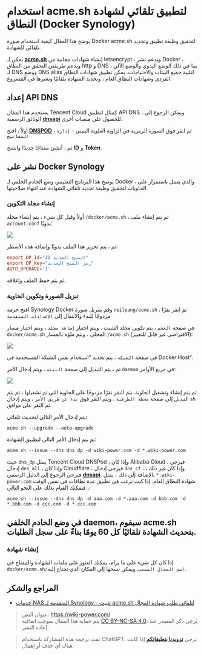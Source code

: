# استخدام acme.sh لتطبيق تلقائي لشهادة النطاق (Docker Synology)

يوضح هذا المقال كيفية استخدام صورة Docker acme.sh لتحقيق وظيفة تطبيق وتجديد تلقائي للشهادة.

يمكن لـ [**acme.sh**](https://github.com/acmesh-official/acme.sh) إنشاء شهادات مجانية من letsencrypt ، ويدعم نشر Docker ، ويدعم طريقتي التحقق من النطاق http و DNS ، بما في ذلك الوضع اليدوي والوضع الآلي لـ DNS ووضع DNS alias لتلبية جميع البيئات والاحتياجات. يمكن تطبيق شهادات النطاق الفردي وشهادات النطاق العام ، وتجديد الشهادة تلقائيًا ونشرها في المشروع.

## إعداد API DNS

يستخدم هذا المقال Tencent Cloud كمثال لتطبيق API DNS ، ويمكن الرجوع إلى الوثائق الرسمية [**dnsapi**](https://github.com/acmesh-official/acme.sh/wiki/dnsapi) للحصول على منصات أخرى.

أولاً ، افتح [**DNSPOD**](https://console.dnspod.cn/) ، ثم انقر فوق الصورة الرمزية في الزاوية العلوية اليمنى - `إدارة المفاتيح`

ثم ، أنشئ مفتاحًا جديدًا وانسخ **ID** و **Token**.

## نشر على Docker Synology

يوضح هذا البرنامج التعليمي وضع الخادم الخلفي لـ Docker ، والذي يعمل باستمرار على الحاويات لتحقيق وظيفة تجديد تلقائي للشهادة عند انتهاء صلاحيتها.

### إنشاء مجلد التكوين

أولاً وقبل كل شيء ، يتم إنشاء مجلد `/docker/acme.sh` ، ثم يتم إنشاء ملف `account.conf` يدويًا:

![](https://img.wiki-power.com/d/wiki-media/img/20210430212420.png)

ثم ، يتم تحرير هذا الملف يدويًا وإضافة هذه الأسطر:

```conf
export DP_Id="ID المنح الجديد"
export DP_Key="رمز المنح الجديد"
AUTO_UPGRADE='1'
```

ثم يتم حفظ الملف وإغلاقه.

### تنزيل الصورة وتكوين الحاوية

افتح حزمة Synology Docker وقم بتنزيل صورة `neilpang/acme.sh` ، ثم انقر نقرًا مزدوجًا للبدء والانتقال إلى `الإعدادات المتقدمة`

في صفحة `الحجم` ، يتم تكوين مجلد التثبيت ، ويتم اختيار `إضافة مجلد` ، ويتم اختيار مسار `docker/acme.sh` المحلي ، ويتم ملؤه بالمسار `/acme.sh` (الافتراضي غير قابل للتغيير):

![](https://img.wiki-power.com/d/wiki-media/img/20210430214221.png)

في صفحة `الشبكة` ، يتم تحديد "استخدام نفس الشبكة المستخدمة في Docker Host".

ثم ، يتم التبديل إلى صفحة `البيئة` ، ويتم إدخال الأمر `daemon` في مربع الأوامر:

![](https://img.wiki-power.com/d/wiki-media/img/20210430215244.png)

ثم يتم إنشاء وتشغيل الحاوية. يتم النقر نقرًا مزدوجًا على الحاوية التي تم تشغيلها ، ثم يتم التبديل إلى صفحة `محطة الطرفية` ، ويتم النقر فوق `بدء عن طريق الأمر` ، ويتم إدخال `sh` ثم النقر على موافق.

يتم إدخال الأمر التالي لتحديث تلقائي:

```shell
acme.sh --upgrade --auto-upgrade
```

ثم يتم إدخال الأمر التالي لتطبيق الشهادة:

```shell
acme.sh --issue --dns dns_dp -d wiki-power.com -d *.wiki-power.com
```

حيث `dns_dp` يمثل Tencent Cloud DNSPod ، وإذا كان Alibaba Cloud ، فيرجى إدخال `dns_ali` ، وإذا كان Cloudflare ، فيرجى إدخال `dns_cf` ، وإذا كان غير ذلك ، فيرجى الرجوع إلى الدليل الرسمي [**dnsapi**](https://github.com/acmesh-official/acme.sh/wiki/dnsapi). بالإضافة إلى ذلك ، يمثل `*.wiki-power.com` شهادة النطاق العام. إذا كنت ترغب في تطبيق عدة نطاقات في نفس الوقت ، فيمكنك القيام بذلك على النحو التالي:

```shell
acme.sh --issue --dns dns_dp -d aaa.com -d *.aaa.com -d bbb.com -d *.bbb.com -d ccc.com -d *.ccc.com
```

## في وضع الخادم الخلفي daemon، سيقوم acme.sh بتحديث الشهادة تلقائيًا كل 60 يومًا بناءً على سجل الطلبات.

### إنشاء شهادة

إذا كان كل شيء على ما يرام، يمكنك العثور على ملفات الشهادة والمفتاح في `docker/acme.sh/اسم المجال المسمى`، ويمكن نسخها إلى المكان الذي تحتاج إليه.

## المراجع والشكر

- [خدمات NAS المتقدمة لـ Synology - تثبيت acme.sh لتلقائي طلب شهادة المجال](https://www.ioiox.com/archives/88.html)

> عنوان النص: <https://wiki-power.com/>  
> يتم حماية هذا المقال بموجب اتفاقية [CC BY-NC-SA 4.0](https://creativecommons.org/licenses/by/4.0/deed.zh)، يُرجى ذكر المصدر عند إعادة النشر.

> تمت ترجمة هذه المشاركة باستخدام ChatGPT، يرجى [**تزويدنا بتعليقاتكم**](https://github.com/linyuxuanlin/Wiki_MkDocs/issues/new) إذا كانت هناك أي حذف أو إهمال.